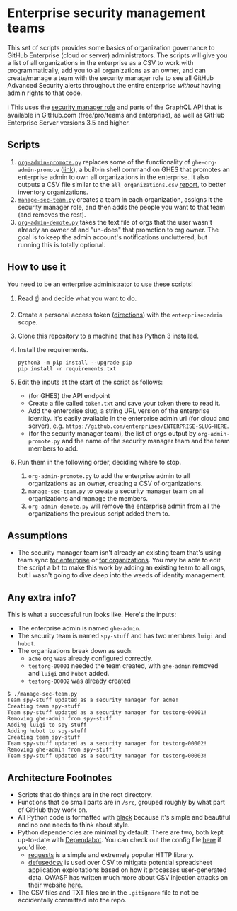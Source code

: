 # Enterprise security management teams

This set of scripts provides some basics of organization governance to GitHub Enterprise (cloud or server) administrators.  The scripts will give you a list of all organizations in the enterprise as a CSV to work with programmatically, add you to all organizations as an owner, and can create/manage a team with the security manager role to see all GitHub Advanced Security alerts throughout the entire enterprise _without_ having admin rights to that code.

:information_source:  This uses the [security manager role](https://docs.github.com/en/organizations/managing-peoples-access-to-your-organization-with-roles/managing-security-managers-in-your-organization) and parts of the GraphQL API that is available in GitHub.com (free/pro/teams and enterprise), as well as GitHub Enterprise Server versions 3.5 and higher.

## Scripts

1. [`org-admin-promote.py`](/org-admin-promote.py) replaces some of the functionality of `ghe-org-admin-promote` ([link](https://docs.github.com/en/enterprise-server@latest/admin/configuration/configuring-your-enterprise/command-line-utilities#ghe-org-admin-promote)), a built-in shell command on GHES that promotes an enterprise admin to own all organizations in the enterprise.  It also outputs a CSV file similar to the `all_organizations.csv` [report](https://docs.github.com/en/enterprise-server@latest/admin/configuration/configuring-your-enterprise/site-admin-dashboard#reports), to better inventory organizations.
1. [`manage-sec-team.py`](/manage-sec-team.py) creates a team in each organization, assigns it the security manager role, and then adds the people you want to that team (and removes the rest).
1. [`org-admin-demote.py`](/org-admin-demote.py) takes the text file of orgs that the user wasn't already an owner of and "un-does" that promotion to org owner.  The goal is to keep the admin account's notifications uncluttered, but running this is totally optional.

## How to use it

You need to be an enterprise administrator to use these scripts!

1. Read :point_up: and decide what you want to do.
1. Create a personal access token ([directions](https://docs.github.com/en/authentication/keeping-your-account-and-data-secure/creating-a-personal-access-token)) with the `enterprise:admin` scope.
1. Clone this repository to a machine that has Python 3 installed.
1. Install the requirements.

    ```shell
    python3 -m pip install --upgrade pip
    pip install -r requirements.txt
    ```

1. Edit the inputs at the start of the script as follows:
    - (for GHES) the API endpoint
    - Create a file called `token.txt` and save your token there to read it.
    - Add the enterprise slug, a string URL version of the enterprise identity.  It's easily available in the enterprise admin url (for cloud and server), e.g. `https://github.com/enterprises/ENTERPRISE-SLUG-HERE`.
    - (for the security manager team), the list of orgs output by `org-admin-promote.py` and the name of the security manager team and the team members to add.

1. Run them in the following order, deciding where to stop.
    1. `org-admin-promote.py` to add the enterprise admin to all organizations as an owner, creating a CSV of organizations.
    1. `manage-sec-team.py` to create a security manager team on all organizations and manage the members.
    1. `org-admin-demote.py` will remove the enterprise admin from all the organizations the previous script added them to.

## Assumptions

- The security manager team isn't already an existing team that's using team sync [for enterprise](https://docs.github.com/en/enterprise-cloud@latest/admin/identity-and-access-management/using-saml-for-enterprise-iam/managing-team-synchronization-for-organizations-in-your-enterprise) or [for organizations](https://docs.github.com/en/enterprise-cloud@latest/organizations/organizing-members-into-teams/synchronizing-a-team-with-an-identity-provider-group).  You may be able to edit the script a bit to make this work by adding an existing team to all orgs, but I wasn't going to dive deep into the weeds of identity management.

## Any extra info?

This is what a successful run looks like.  Here's the inputs:

- The enterprise admin is named `ghe-admin`.
- The security team is named `spy-stuff` and has two members `luigi` and `hubot`.
- The organizations break down as such:
  - `acme` org was already configured correctly.
  - `testorg-00001` needed the team created, with `ghe-admin` removed and `luigi` and `hubot` added.
  - `testorg-00002` was already created

```console
$ ./manage-sec-team.py 
Team spy-stuff updated as a security manager for acme!
Creating team spy-stuff
Team spy-stuff updated as a security manager for testorg-00001!
Removing ghe-admin from spy-stuff
Adding luigi to spy-stuff
Adding hubot to spy-stuff
Creating team spy-stuff
Team spy-stuff updated as a security manager for testorg-00002!
Removing ghe-admin from spy-stuff
Team spy-stuff updated as a security manager for testorg-00003!
```

## Architecture Footnotes

- Scripts that do things are in the root directory.
- Functions that do small parts are in `/src`, grouped roughly by what part of GitHub they work on.
- All Python code is formatted with [black](https://black.readthedocs.io/en/stable/) because it's simple and beautiful and no one needs to think about style.
- Python dependencies are minimal by default.  There are two, both kept up-to-date with [Dependabot](https://docs.github.com/en/code-security/dependabot/dependabot-version-updates/about-dependabot-version-updates).  You can check out the config file [here](.github/dependabot.yml) if you'd like.
  - [requests](https://pypi.org/project/requests/) is a simple and extremely popular HTTP library.
  - [defusedcsv](https://github.com/raphaelm/defusedcsv) is used over CSV to mitigate potential spreadsheet application exploitations based on how it processes user-generated data.  OWASP has written much more about CSV injection attacks on their website [here](https://owasp.org/www-community/attacks/CSV_Injection).
- The CSV files and TXT files are in the `.gitignore` file to not be accidentally committed into the repo.
